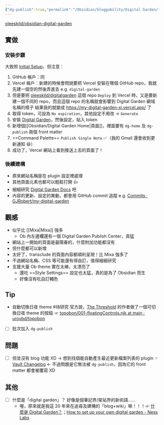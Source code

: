 ```yaml
---
{"dg-publish":true,"permalink":"/Obsidian/bloggability/Digital Garden/","created":"2023-03-19T23:40:32.182+08:00","updated":"2023-03-20T11:56:06.159+08:00"}
---
```



[oleeskild/obsidian-digital-garden](https://github.com/oleeskild/obsidian-digital-garden)

## 實做

### 安裝步驟
大致照 [Initial Setup](https://github.com/oleeskild/obsidian-digital-garden#initial-setup)，但注意：
1. GitHub 帳戶：同
2. Vercel 帳戶：新建的時候會問說要把 Vercel 安裝在哪個 GitHub repo，我就先建一個空的然後弄進去
  e.g. `digital-garden`
4. 但是要把 [oleeskild/digitalgarden](https://github.com/oleeskild/digitalgarden) 這個 repo `Deploy` 到 Vercel 時，又是要新建一個不同的 repo，而且這個 repo 的名稱就會影響到 Digital Garden 網域名稱的樣子
  結果我的就變成 https://my-digital-garden-xi.vercel.app/ 了
4. 取得 token，可設為 `No expiration`，其他設定不用改
  → `Generate`
5. 安裝 [Digital Garden](obsidian://show-plugin?id=digitalgarden)，然後設定，貼入 token
6. 新增個[[Obsidian/Digital Garden Home\|頁面]]，裡面要有 `dg-home` 及 `dg-publish` 兩個 front matter
7. ==Command Palette== `Publish Single Note` ✅（我的 Gmail 還會收到更新通知 😆）
8. 成功了，Vercel 網站上看到推送上去的頁面了！

### 後續建構
- 原來網站名稱是在 plugin 設定裡處理
- 其他頁面元素也都可以輕鬆打開 👍
- 細細研究 [Digital Garden Docs](https://dg-docs.ole.dev/) 吧
- 內容的更新、設定的異動，都會用 GitHub commit 追蹤
  e.g. [Commits · GJRobert/my-digital-garden](https://github.com/GJRobert/my-digital-garden/commits/main)

## 觀感
- 似乎比 [[Mixa\|Mixa]] 強多
	- Ob 內左邊欄還有一個 Digital Garden Publish Center，真猛
- 網站上一開始的頁面是最陽春的，什麼附加功能都沒有
- 但什麼都可以新增
- 太好了，transclude 的頁面內容都順利呈現！比 Mixa 強多了
- 不過網站名稱、CSS 等可能還有得自訂，值得細細研究
- 支援大量 Ob theme 實在太棒，太漂亮了
	- 還吃 ==Style Settings== 設定也太猛，真的是為了 Obsidian 而生
	- 好像沒有吃自訂輔色

## Tip
- 自動切換日夜 theme #待研究
  官方說，[The Threshold](https://hermitage.utsob.me/) 的作者做了一個可切換日夜 theme 的按鈕 ☞ [topobon/001-floatingControls.njk at main · uroybd/topobon](https://github.com/uroybd/topobon/blob/main/src/site/_includes/components/user/common/footer/001-floatingControls.njk)
- [ ] 批次加入 `dg-publish` 

## 問題
- [ ] 但並沒有 blog 功能 XD
  → 想到找個能自動產生最近更新檔案列表的 plugin ☞ [Vault Changelog](obsidian://show-plugin?id=obsidian-vault-changelog) ← 不過問題是它無法被 `dg-publish`，因為它的 front matter 都會被覆寫 XD

## 其他
- [ ] 什麼是「digital garden」？
  好像是個筆記界/架站界的新術語……
	- 喔，原來就是我這 20 年來在追尋及建構的「blog+wiki」嘛！！！☞ [什麼是 Digital Garden？](https://ithelp.ithome.com.tw/m/articles/10293438)；[How to set up your own digital garden - Ness Labs](https://nesslabs.com/digital-garden-set-up)